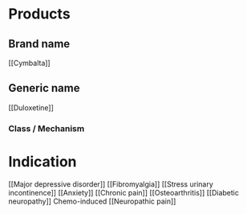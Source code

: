# Products

## Brand name
[[Cymbalta]]


## Generic name
[[Duloxetine]]


### Class / Mechanism


# Indication
[[Major depressive disorder]]
[[Fibromyalgia]]
[[Stress urinary incontinence]]
[[Anxiety]]
[[Chronic pain]]
[[Osteoarthritis]]
[[Diabetic neuropathy]]
Chemo-induced [[Neuropathic pain]]